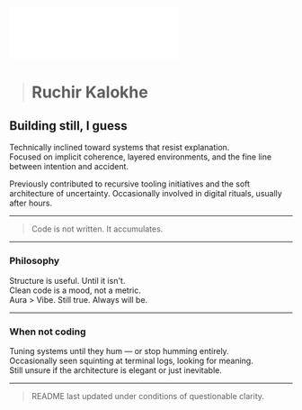 
[<img src="./Ruchir Kalokhe-signature.svg" alt="Digital Signature" width="300"/>](https://signature.cnrad.dev/)

> # Ruchir Kalokhe

## Building still, I guess

Technically inclined toward systems that resist explanation.  
Focused on implicit coherence, layered environments, and the fine line between intention and accident.

Previously contributed to recursive tooling initiatives and the soft architecture of uncertainty. Occasionally involved in digital rituals, usually after hours.

---
> Code is not written. It accumulates.

---

### Philosophy

Structure is useful. Until it isn't.  
Clean code is a mood, not a metric.  
Aura > Vibe. Still true. Always will be.

---

### When not coding

Tuning systems until they hum — or stop humming entirely.  
Occasionally seen squinting at terminal logs, looking for meaning.  
Still unsure if the architecture is elegant or just inevitable.

---

> README last updated under conditions of questionable clarity.
